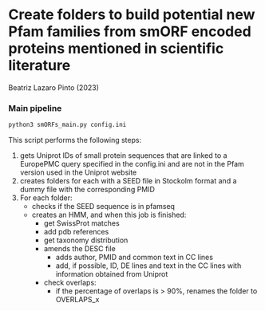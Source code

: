 Create folders to build potential new Pfam families from smORF encoded proteins mentioned in scientific literature
=========================================================

Beatriz Lazaro Pinto (2023)

### Main pipeline 
``` bash
python3 smORFs_main.py config.ini
```

This script performs the following steps:
1. gets Uniprot IDs of small protein sequences that are linked to a EuropePMC query specified in the config.ini and are not in the Pfam version used in the Uniprot website
2. creates folders for each with a SEED file in Stockolm format and a dummy file with the corresponding PMID
3. For each folder:
    - checks if the SEED sequence is in pfamseq
    - creates an HMM, and when this job is finished:
        - get SwissProt matches
        - add pdb references
        - get taxonomy distribution
        - amends the DESC file
            - adds author, PMID and common text in CC lines
            - add, if possible, ID, DE lines and text in the CC lines  with information obtained from Uniprot
        - check overlaps:
            - if the percentage of overlaps is > 90%, renames the folder to OVERLAPS_x